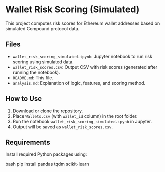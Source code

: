 # Wallet Risk Scoring (Simulated) 

This project computes risk scores for Ethereum wallet addresses based on simulated Compound protocol data.

##  Files

- `wallet_risk_scoring_simulated.ipynb`: Jupyter notebook to run risk scoring using simulated data.
- `wallet_risk_scores.csv`: Output CSV with risk scores (generated after running the notebook).
- `README.md`: This file.
- `analysis.md`: Explanation of logic, features, and scoring method.

##  How to Use

1. Download or clone the repository.
2. Place `Wallets.csv` (with `wallet_id` column) in the root folder.
3. Run the notebook `wallet_risk_scoring_simulated.ipynb` in Jupyter.
4. Output will be saved as `wallet_risk_scores.csv`.

##  Requirements

Install required Python packages using:

bash
pip install pandas tqdm scikit-learn

